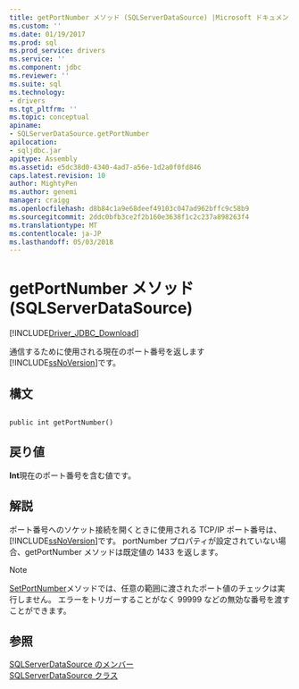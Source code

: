 ```yaml
---
title: getPortNumber メソッド (SQLServerDataSource) |Microsoft ドキュメント
ms.custom: ''
ms.date: 01/19/2017
ms.prod: sql
ms.prod_service: drivers
ms.service: ''
ms.component: jdbc
ms.reviewer: ''
ms.suite: sql
ms.technology:
- drivers
ms.tgt_pltfrm: ''
ms.topic: conceptual
apiname:
- SQLServerDataSource.getPortNumber
apilocation:
- sqljdbc.jar
apitype: Assembly
ms.assetid: e5dc38d0-4340-4ad7-a56e-1d2a0f0fd846
caps.latest.revision: 10
author: MightyPen
ms.author: genemi
manager: craigg
ms.openlocfilehash: d8b84c1a9e68deef49103c047ad962bffc9c58b9
ms.sourcegitcommit: 2ddc0bfb3ce2f2b160e3638f1c2c237a898263f4
ms.translationtype: MT
ms.contentlocale: ja-JP
ms.lasthandoff: 05/03/2018
---
```

# <a name="getportnumber-method-sqlserverdatasource"></a>getPortNumber メソッド (SQLServerDataSource)
[!INCLUDE[Driver_JDBC_Download](../../../includes/driver_jdbc_download.md)]

  通信するために使用される現在のポート番号を返します[!INCLUDE[ssNoVersion](../../../includes/ssnoversion_md.md)]です。  
  
## <a name="syntax"></a>構文  
  
```  
  
public int getPortNumber()  
```  
  
## <a name="return-value"></a>戻り値  
 **Int**現在のポート番号を含む値です。  
  
## <a name="remarks"></a>解説  
 ポート番号へのソケット接続を開くときに使用される TCP/IP ポート番号は、[!INCLUDE[ssNoVersion](../../../includes/ssnoversion_md.md)]です。 portNumber プロパティが設定されていない場合、getPortNumber メソッドは既定値の 1433 を返します。  
  
> [!NOTE]  
>  [SetPortNumber](../../../connect/jdbc/reference/setportnumber-method-sqlserverdatasource.md)メソッドでは、任意の範囲に渡されたポート値のチェックは実行しません。 エラーをトリガーすることがなく 99999 などの無効な番号を渡すことができます。  
  
## <a name="see-also"></a>参照  
 [SQLServerDataSource のメンバー](../../../connect/jdbc/reference/sqlserverdatasource-members.md)   
 [SQLServerDataSource クラス](../../../connect/jdbc/reference/sqlserverdatasource-class.md)  
  
  
